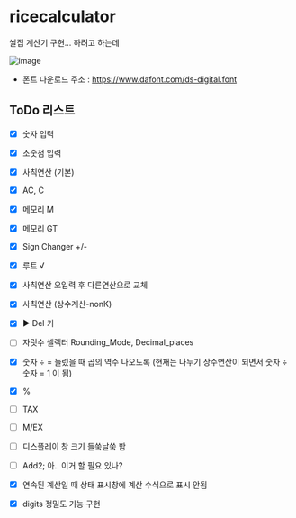 # ricecalculator
쌀집 계산기 구현... 하려고 하는데

![image](https://github.com/creeras/ricecalculator/assets/4322821/19074d81-6941-4bd2-a965-09729c338e97)
* 폰트 다운로드 주소 : https://www.dafont.com/ds-digital.font

## ToDo 리스트
- [x] 숫자 입력
- [x] 소숫점 입력
- [x] 사칙연산 (기본)
- [x] AC, C
- [x] 메모리 M
- [x] 메모리 GT
- [x] Sign Changer +/-
- [x] 루트 √
- [x] 사칙연산 오입력 후 다른연산으로 교체
- [x] 사칙연산 (상수계산-nonK)
- [x] ▶ Del 키
- [ ] 자릿수 셀렉터 Rounding_Mode, Decimal_places
- [x] 숫자 ÷ = 눌렀을 때 곱의 역수 나오도록 (현재는 나누기 상수연산이 되면서 숫자 ÷ 숫자 = 1 이 됨)
- [x] %
- [ ] TAX
- [ ] M/EX
- [ ] 디스플레이 창 크기 들쑥날쑥 함
- [ ] Add2; 아.. 이거 할 필요 있나?
- [x] 연속된 계산일 때 상태 표시창에 계산 수식으로 표시 안됨
- [x] digits 정밀도 기능 구현


